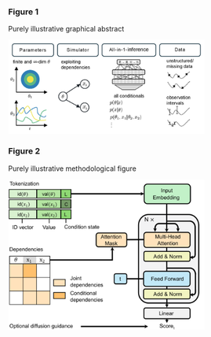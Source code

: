 
### Figure 1

Purely illustrative graphical abstract 

<img src="fig1a.png" width="400">

### Figure 2

Purely illustrative methodological figure

<img src="fig1b.png" width="400">